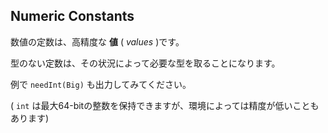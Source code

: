 ## Numeric Constants

数値の定数は、高精度な **値** ( *values* )です。

型のない定数は、その状況によって必要な型を取ることになります。

例で `needInt(Big)` も出力してみてください。

( `int` は最大64-bitの整数を保持できますが、環境によっては精度が低いこともあります)